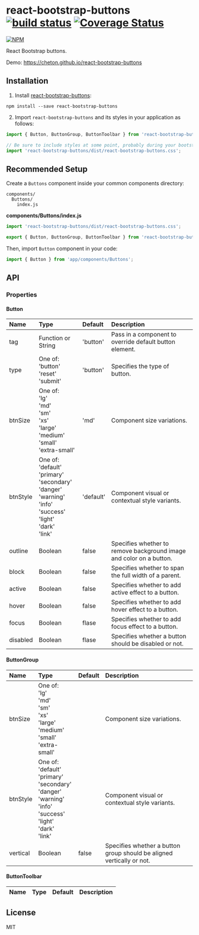 # react-bootstrap-buttons [![build status](https://travis-ci.org/cheton/react-bootstrap-buttons.svg?branch=master)](https://travis-ci.org/cheton/react-bootstrap-buttons) [![Coverage Status](https://coveralls.io/repos/github/cheton/react-bootstrap-buttons/badge.svg?branch=master)](https://coveralls.io/github/cheton/react-bootstrap-buttons?branch=master)

[![NPM](https://nodei.co/npm/react-bootstrap-buttons.png?downloads=true&stars=true)](https://nodei.co/npm/react-bootstrap-buttons/)

React Bootstrap buttons.

Demo: https://cheton.github.io/react-bootstrap-buttons

## Installation

1. Install [react-bootstrap-buttons](https://github.com/cheton/react-bootstrap-buttons):

  ```
  npm install --save react-bootstrap-buttons
  ```

2. Import `react-bootstrap-buttons` and its styles in your application as follows:

  ```js
  import { Button, ButtonGroup, ButtonToolbar } from 'react-bootstrap-buttons';

  // Be sure to include styles at some point, probably during your bootstraping
  import 'react-bootstrap-buttons/dist/react-bootstrap-buttons.css';
  ```

## Recommended Setup

Create a `Buttons` component inside your common components directory:
```
components/
  Buttons/
    index.js
```

**components/Buttons/index.js**
```js
import 'react-bootstrap-buttons/dist/react-bootstrap-buttons.css';

export { Button, ButtonGroup, ButtonToolbar } from 'react-bootstrap-buttons';
```

Then, import `Button` component in your code:
```js
import { Button } from 'app/components/Buttons';
```

## API

### Properties

#### Button

Name | Type | Default | Description 
:--- | :--- | :------ | :----------
tag | Function or String | 'button' | Pass in a component to override default button element.
type | One of:<br/>'button'<br/>'reset'<br/>'submit' | 'button' | Specifies the type of button.
btnSize | One of:<br/>'lg'<br/>'md'<br/>'sm'<br/>'xs'<br/>'large'<br/>'medium'<br/>'small'<br/>'extra-small' | 'md' | Component size variations.
btnStyle | One of:<br/>'default'<br/>'primary'<br/>'secondary'<br/>'danger'<br/>'warning'<br/>'info'<br/>'success'<br/>'light'<br/>'dark'<br/>'link'<br/> | 'default' | Component visual or contextual style variants.
outline | Boolean | false | Specifies whether to remove background image and color on a button.
block | Boolean | false | Specifies whether to span the full width of a parent.
active | Boolean | false | Specifies whether to add active effect to a button.
hover | Boolean | false | Specifies whether to add hover effect to a button.
focus | Boolean | flase | Specifies whether to add focus effect to a button.
disabled | Boolean | flase | Specifies whether a button should be disabled or not.

#### ButtonGroup

Name | Type | Default | Description 
:--- | :--- | :------ | :----------
btnSize | One of:<br/>'lg'<br/>'md'<br/>'sm'<br/>'xs'<br/>'large'<br/>'medium'<br/>'small'<br/>'extra-small' | | Component size variations.
btnStyle | One of:<br/>'default'<br/>'primary'<br/>'secondary'<br/>'danger'<br/>'warning'<br/>'info'<br/>'success'<br/>'light'<br/>'dark'<br/>'link'<br/> | | Component visual or contextual style variants.
vertical | Boolean | false | Specifies whether a button group should be aligned vertically or not.

#### ButtonToolbar

Name | Type | Default | Description 
:--- | :--- | :------ | :----------

## License

MIT
